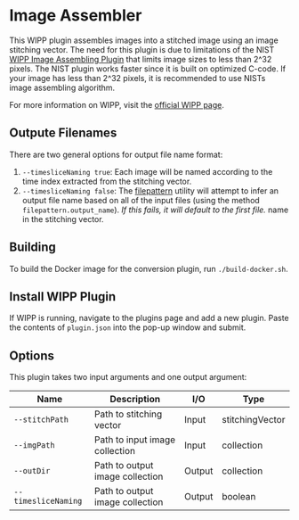 # Image Assembler

This WIPP plugin assembles images into a stitched image using an image stitching
vector. The need for this plugin is due to limitations of the NIST
[WIPP Image Assembling Plugin](https://github.com/usnistgov/WIPP-image-assembling-plugin)
that limits image sizes to less than 2^32 pixels. The NIST plugin works faster
since it is built on optimized C-code. If your image has less than 2^32 pixels,
it is recommended to use NISTs image assembling algorithm.

For more information on WIPP, visit the
[official WIPP page](https://isg.nist.gov/deepzoomweb/software/wipp).

## Outpute Filenames

There are two general options for output file name format:

1. `--timesliceNaming true`: Each image will be named according to the time
index extracted from the stitching vector.
2. `--timesliceNaming false`: The [filepattern](https://github.com/LabShare/polus-plugins/tree/master/utils/polus-filepattern-util) utility will attempt to infer an output
file name based on all of the input files (using the method
`filepattern.output_name`). *If this fails, it will default to the first file.*
name in the stitching vector.

## Building

To build the Docker image for the conversion plugin, run
`./build-docker.sh`.

## Install WIPP Plugin

If WIPP is running, navigate to the plugins page and add a new plugin. Paste the
contents of `plugin.json` into the pop-up window and submit.

## Options

This plugin takes two input arguments and one output argument:

| Name                | Description                     | I/O    | Type            |
|---------------------|---------------------------------|--------|-----------------|
| `--stitchPath`      | Path to stitching vector        | Input  | stitchingVector |
| `--imgPath`         | Path to input image collection  | Input  | collection      |
| `--outDir`          | Path to output image collection | Output | collection      |
| `--timesliceNaming` | Path to output image collection | Output | boolean         |
